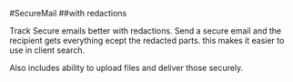 #SecureMail
##with redactions

Track Secure emails better with redactions. Send a secure email and the recipient gets everything ecept the redacted parts. this makes it easier to use in client search.

Also includes ability to upload files and deliver those securely.